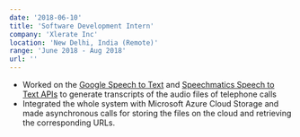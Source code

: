 ```yaml
---
date: '2018-06-10'
title: 'Software Development Intern'
company: 'Xlerate Inc'
location: 'New Delhi, India (Remote)'
range: 'June 2018 - Aug 2018'
url: ''
---
```


- Worked on the [Google Speech to Text](https://cloud.google.com/speech-to-text) and [Speechmatics Speech to Text APIs](https://app.speechmatics.com/api-details) to generate transcripts of the audio files of telephone calls
- Integrated the whole system with Microsoft Azure Cloud Storage and made asynchronous calls for storing the files on the cloud and retrieving the corresponding URLs.
